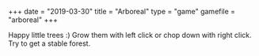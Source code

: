 +++
date = "2019-03-30"
title = "Arboreal"
type = "game"
gamefile = "arboreal"
+++

Happy little trees :) Grow them with left click or chop down with right click. Try to get a stable forest.